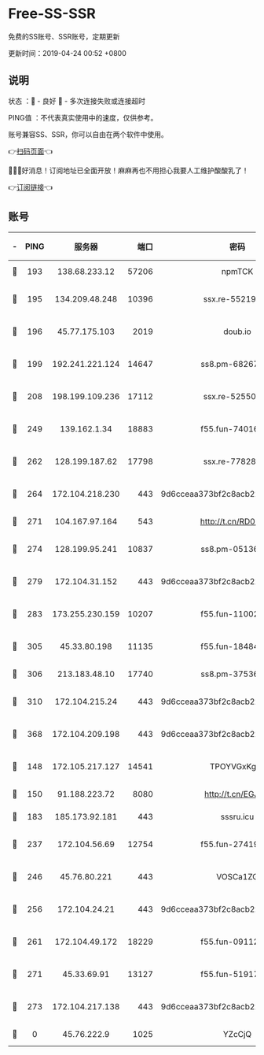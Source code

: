 # Free-SS-SSR

免费的SS账号、SSR账号，定期更新

更新时间：2019-04-24 00:52 +0800

## 说明

状态     ：🙂 - 良好 🙁 - 多次连接失败或连接超时

PING值   ：不代表真实使用中的速度，仅供参考。

账号兼容SS、SSR，你可以自由在两个软件中使用。

👉[扫码页面](https://liesauer.github.io/Free-SS-SSR/)👈

🎉🎉🎉好消息！订阅地址已全面开放！麻麻再也不用担心我要人工维护酸酸乳了！

👉[订阅链接](https://www.liesauer.net/yogurt/subscribe?ACCESS_TOKEN=DAYxR3mMaZAsaqUb)👈

## 账号

|-|PING|服务器|端口|密码|加密方式|区域|
|:----:|:----:|:-----:|-----:|:----:|:----:|:----:|
|🙂|193|138.68.233.12|57206|npmTCK|rc4-md5|US|
|🙂|195|134.209.48.248|10396|ssx.re-55219751|aes-256-cfb|US|
|🙂|196|45.77.175.103|2019|doub.io|aes-128-ctr|SG|
|🙂|199|192.241.221.124|14647|ss8.pm-68267286|aes-256-cfb|US|
|🙂|208|198.199.109.236|17112|ssx.re-52550724|aes-256-cfb|US|
|🙂|249|139.162.1.34|18883|f55.fun-74016666|aes-256-cfb|SG|
|🙂|262|128.199.187.62|17798|ssx.re-77828825|aes-256-cfb|SG|
|🙂|264|172.104.218.230|443|9d6cceaa373bf2c8acb22e60b6a58be6|aes-256-cfb|US|
|🙂|271|104.167.97.164|543|http://t.cn/RD0D7sx|rc4-md5|CA|
|🙂|274|128.199.95.241|10837|ss8.pm-05136377|aes-256-cfb|SG|
|🙂|279|172.104.31.152|443|9d6cceaa373bf2c8acb22e60b6a58be6|aes-256-cfb|US|
|🙂|283|173.255.230.159|10207|f55.fun-11002596|aes-256-cfb|US|
|🙂|305|45.33.80.198|11135|f55.fun-18484831|aes-256-cfb|US|
|🙂|306|213.183.48.10|17740|ss8.pm-37536605|rc4-md5|RU|
|🙂|310|172.104.215.24|443|9d6cceaa373bf2c8acb22e60b6a58be6|aes-256-cfb|US|
|🙂|368|172.104.209.198|443|9d6cceaa373bf2c8acb22e60b6a58be6|aes-256-cfb|US|
|🙂|148|172.105.217.127|14541|TPOYVGxKglpi|aes-256-cfb|JP|
|🙂|150|91.188.223.72|8080|http://t.cn/EGJIyrl|rc4-md5|RU|
|🙂|183|185.173.92.181|443|sssru.icu|rc4-md5|RU|
|🙂|237|172.104.56.69|12754|f55.fun-27419947|aes-256-cfb|SG|
|🙂|246|45.76.80.221|443|VOSCa1ZG|aes-256-cfb|DE|
|🙂|256|172.104.24.21|443|9d6cceaa373bf2c8acb22e60b6a58be6|aes-256-cfb|US|
|🙂|261|172.104.49.172|18229|f55.fun-09112326|aes-256-cfb|SG|
|🙂|271|45.33.69.91|13127|f55.fun-51917148|aes-256-cfb|US|
|🙂|273|172.104.217.138|443|9d6cceaa373bf2c8acb22e60b6a58be6|aes-256-cfb|US|
|🙁|0|45.76.222.9|1025|YZcCjQ|rc4-md5|JP|
